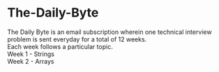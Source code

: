 # The-Daily-Byte
The Daily Byte is an email subscription wherein one technical interview problem is sent everyday for a total of 12 weeks. \
Each week follows a particular topic. \
Week 1 - Strings \
Week 2 - Arrays
